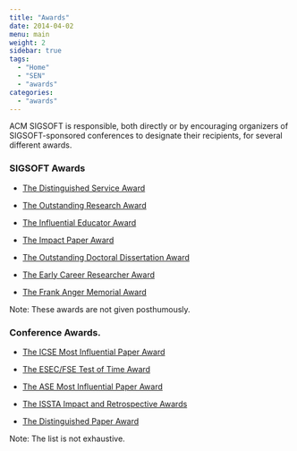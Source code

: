 ```yaml
---
title: "Awards"
date: 2014-04-02
menu: main
weight: 2
sidebar: true
tags:
  - "Home"
  - "SEN"
  - "awards"
categories:
  - "awards"
---
```


ACM SIGSOFT is responsible, both directly or by encouraging organizers of SIGSOFT-sponsored conferences to designate their recipients, for several different awards.
<!--more-->

### SIGSOFT Awards
  - [The Distinguished Service Award](https://www.sigsoft.org/awards/distinguishedServiceAward.html)

  - [The Outstanding Research Award](https://www.sigsoft.org/awards/outstandingResearchAward.html)
    
  - [The Influential Educator Award](https://www.sigsoft.org/awards/influentialEducatorAward.html)
    
  - [The Impact Paper Award](https://www.sigsoft.org/awards/impactPaperAward.html)

  - [The Outstanding Doctoral Dissertation Award](https://www.sigsoft.org/awards/dissertationAward.html)

  - [The Early Career Researcher Award](https://www.sigsoft.org/awards/earlyCareerResearcherAward.html)
  
  - [The Frank Anger Memorial Award](https://www.sigsoft.org/awards/angerAward.html)

Note: These awards are not given posthumously.

### Conference Awards.

- [The ICSE Most Influential Paper Award](https://www.sigsoft.org/awards/icseMIPAward.html)

- [The ESEC/FSE Test of Time Award](http://www.esec-fse.org/test_of_time_awards)

- [The ASE Most Influential Paper Award](http://ase-conferences.org/Mip.html)

- [The ISSTA Impact and Retrospective Awards](http://ase-conferences.org/Mip.html)

- [The Distinguished Paper Award](https://www.sigsoft.org/awards/distinguishedPaperAward.html)

Note: The list is not exhaustive.
